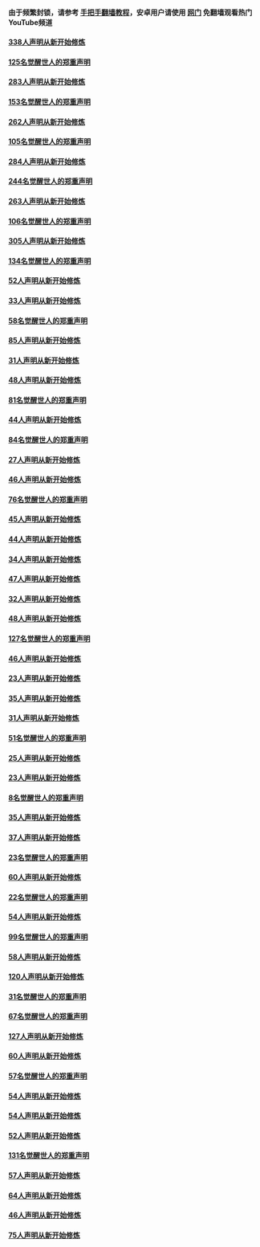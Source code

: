 #### 由于频繁封锁，请参考 [手把手翻墙教程](https://github.com/gfw-breaker/guides/wiki/)，安卓用户请使用 [网门](https://github.com/gfw-breaker/nogfw/blob/master/dl.md?t=04250001) 免翻墙观看热门YouTube频道 

#### [338人声明从新开始修炼](../pages/91/423540.md?t=04250001) 

#### [125名觉醒世人的郑重声明](../pages/91/423539.md?t=04250001) 

#### [283人声明从新开始修炼](../pages/91/423296.md?t=04250001) 

#### [153名觉醒世人的郑重声明](../pages/91/423295.md?t=04250001) 

#### [262人声明从新开始修炼](../pages/91/423004.md?t=04250001) 

#### [105名觉醒世人的郑重声明](../pages/91/423003.md?t=04250001) 

#### [284人声明从新开始修炼](../pages/91/422707.md?t=04250001) 

#### [244名觉醒世人的郑重声明](../pages/91/422706.md?t=04250001) 

#### [263人声明从新开始修炼](../pages/91/422553.md?t=04250001) 

#### [106名觉醒世人的郑重声明](../pages/91/422552.md?t=04250001) 

#### [305人声明从新开始修炼](../pages/91/422153.md?t=04250001) 

#### [134名觉醒世人的郑重声明](../pages/91/422152.md?t=04250001) 

#### [52人声明从新开始修炼](../pages/91/421846.md?t=04250001) 

#### [33人声明从新开始修炼](../pages/91/421804.md?t=04250001) 

#### [58名觉醒世人的郑重声明](../pages/91/421845.md?t=04250001) 

#### [85人声明从新开始修炼](../pages/91/421769.md?t=04250001) 

#### [31人声明从新开始修炼](../pages/91/421763.md?t=04250001) 

#### [48人声明从新开始修炼](../pages/91/421605.md?t=04250001) 

#### [81名觉醒世人的郑重声明](../pages/91/421656.md?t=04250001) 

#### [44人声明从新开始修炼](../pages/91/421544.md?t=04250001) 

#### [84名觉醒世人的郑重声明](../pages/91/421543.md?t=04250001) 

#### [27人声明从新开始修炼](../pages/91/421465.md?t=04250001) 

#### [46人声明从新开始修炼](../pages/91/421454.md?t=04250001) 

#### [76名觉醒世人的郑重声明](../pages/91/421453.md?t=04250001) 

#### [45人声明从新开始修炼](../pages/91/421452.md?t=04250001) 

#### [44人声明从新开始修炼](../pages/91/421422.md?t=04250001) 

#### [34人声明从新开始修炼](../pages/91/421322.md?t=04250001) 

#### [47人声明从新开始修炼](../pages/91/421264.md?t=04250001) 

#### [32人声明从新开始修炼](../pages/91/421225.md?t=04250001) 

#### [48人声明从新开始修炼](../pages/91/421202.md?t=04250001) 

#### [127名觉醒世人的郑重声明](../pages/91/421224.md?t=04250001) 

#### [46人声明从新开始修炼](../pages/91/421203.md?t=04250001) 

#### [23人声明从新开始修炼](../pages/91/421138.md?t=04250001) 

#### [35人声明从新开始修炼](../pages/91/421122.md?t=04250001) 

#### [31人声明从新开始修炼](../pages/91/421081.md?t=04250001) 

#### [51名觉醒世人的郑重声明](../pages/91/421080.md?t=04250001) 

#### [25人声明从新开始修炼](../pages/91/421020.md?t=04250001) 

#### [23人声明从新开始修炼](../pages/91/420884.md?t=04250001) 

#### [8名觉醒世人的郑重声明](../pages/91/420883.md?t=04250001) 

#### [35人声明从新开始修炼](../pages/91/420809.md?t=04250001) 

#### [37人声明从新开始修炼](../pages/91/420766.md?t=04250001) 

#### [23名觉醒世人的郑重声明](../pages/91/420765.md?t=04250001) 

#### [60人声明从新开始修炼](../pages/91/420727.md?t=04250001) 

#### [22名觉醒世人的郑重声明](../pages/91/420726.md?t=04250001) 

#### [54人声明从新开始修炼](../pages/91/420529.md?t=04250001) 

#### [99名觉醒世人的郑重声明](../pages/91/420528.md?t=04250001) 

#### [58人声明从新开始修炼](../pages/91/420198.md?t=04250001) 

#### [120人声明从新开始修炼](../pages/91/420141.md?t=04250001) 

#### [31名觉醒世人的郑重声明](../pages/91/420197.md?t=04250001) 

#### [67名觉醒世人的郑重声明](../pages/91/420140.md?t=04250001) 

#### [127人声明从新开始修炼](../pages/91/420082.md?t=04250001) 

#### [60人声明从新开始修炼](../pages/91/420081.md?t=04250001) 

#### [57名觉醒世人的郑重声明](../pages/91/420080.md?t=04250001) 

#### [54人声明从新开始修炼](../pages/91/419533.md?t=04250001) 

#### [54人声明从新开始修炼](../pages/91/419532.md?t=04250001) 

#### [52人声明从新开始修炼](../pages/91/419531.md?t=04250001) 

#### [131名觉醒世人的郑重声明](../pages/91/419530.md?t=04250001) 

#### [57人声明从新开始修炼](../pages/91/419430.md?t=04250001) 

#### [64人声明从新开始修炼](../pages/91/419429.md?t=04250001) 

#### [46人声明从新开始修炼](../pages/91/419428.md?t=04250001) 

#### [75人声明从新开始修炼](../pages/91/419427.md?t=04250001) 

